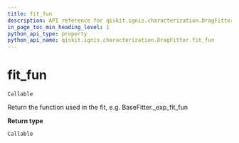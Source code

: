 ```yaml
---
title: fit_fun
description: API reference for qiskit.ignis.characterization.DragFitter.fit_fun
in_page_toc_min_heading_level: 1
python_api_type: property
python_api_name: qiskit.ignis.characterization.DragFitter.fit_fun
---
```


# fit\_fun

<span id="qiskit.ignis.characterization.DragFitter.fit_fun" />

`Callable`

Return the function used in the fit, e.g. BaseFitter.\_exp\_fit\_fun

**Return type**

`Callable`

